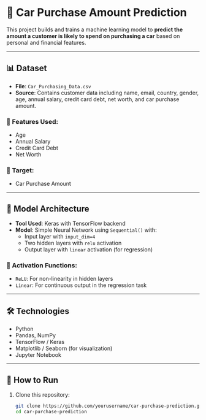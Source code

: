 # 🚗 Car Purchase Amount Prediction

This project builds and trains a machine learning model to **predict the amount a customer is likely to spend on purchasing a car** based on personal and financial features.

---

## 📊 Dataset

- **File**: `Car_Purchasing_Data.csv`
- **Source**: Contains customer data including name, email, country, gender, age, annual salary, credit card debt, net worth, and car purchase amount.

### 🔑 Features Used:
- Age
- Annual Salary
- Credit Card Debt
- Net Worth

### 🎯 Target:
- Car Purchase Amount

---

## 🧠 Model Architecture

- **Tool Used**: Keras with TensorFlow backend
- **Model**: Simple Neural Network using `Sequential()` with:
  - Input layer with `input_dim=4`
  - Two hidden layers with `relu` activation
  - Output layer with `linear` activation (for regression)

### 📌 Activation Functions:
- `ReLU`: For non-linearity in hidden layers
- `Linear`: For continuous output in the regression task

---

## 🛠️ Technologies

- Python
- Pandas, NumPy
- TensorFlow / Keras
- Matplotlib / Seaborn (for visualization)
- Jupyter Notebook

---

## 🚀 How to Run

1. Clone this repository:
   ```bash
   git clone https://github.com/yourusername/car-purchase-prediction.git
   cd car-purchase-prediction
